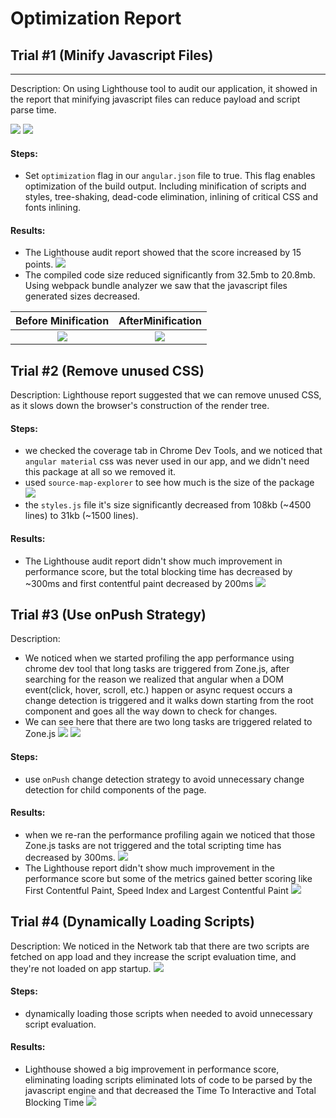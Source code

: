 # Optimization Report

## Trial #1 (Minify Javascript Files)
___________

Description: On using Lighthouse tool to audit our application, it showed in the report that minifying javascript files can reduce payload and script parse time.

![](./images/performance-score-before-minification.png)
![](./images/lighthouse-optimization-tips.png)

#### Steps:
- Set `optimization` flag in our `angular.json` file to true. This flag enables optimization of the build output. Including minification of scripts and styles, tree-shaking, dead-code elimination, inlining of critical CSS and fonts inlining.

#### Results:
- The Lighthouse audit report showed that the score increased by 15 points.
![](./images/perfromance-score-after-minification.png)
- The compiled code size reduced significantly from 32.5mb to 20.8mb. Using webpack bundle analyzer we saw that the javascript files generated sizes decreased.

Before Minification          |  AfterMinification
:-------------------------:|:-------------------------:
![](./images/bundle-size-before-minification.png)  |  ![](./images/bundle-size-after-minification.png)

## Trial #2 (Remove unused CSS)

Description: Lighthouse report suggested that we can remove unused CSS, as it slows down the browser's construction of the render tree.

#### Steps:
- we checked the coverage tab in Chrome Dev Tools, and we noticed that `angular material` css was never used in our app, and we didn't need this package at all so we removed it.
- used `source-map-explorer` to see how much is the size of the package
![](./images/angular-material-size.png)
- the `styles.js` file it's size significantly decreased from 108kb (~4500 lines) to 31kb (~1500 lines).

#### Results:
- The Lighthouse audit report didn't show much improvement in performance score, but the total blocking time has decreased by ~300ms and first contentful paint decreased by 200ms
![](./images/performance-core-after-removing-css.png)

## Trial #3 (Use onPush Strategy)
Description:
- We noticed when we started profiling the app performance using chrome dev tool that long tasks are triggered from Zone.js, after searching for the reason we realized that angular when a DOM event(click, hover, scroll, etc.) happen or async request occurs a change detection is triggered and it walks down starting from the root component and goes all the way down to check for changes.
- We can see here that there are two long tasks are triggered related to Zone.js 
![](./images/before-using-on-push.png)
![](./images/scripting-time-before-on-push.png)

#### Steps:
- use `onPush` change detection strategy to avoid unnecessary change detection for child components of the page.

#### Results:
- when we re-ran the performance profiling again we noticed that those Zone.js tasks are not triggered and the total scripting time has decreased by 300ms.
![](./images/after-using-on-push.png)
- The Lighthouse report didn't show much improvement in the performance score but some of the metrics gained better scoring like First Contentful Paint, Speed Index and Largest Contentful Paint
![](./images/performance-score-after-on-push.png)

## Trial #4 (Dynamically Loading Scripts)
Description: We noticed in the Network tab that there are two scripts are fetched on app load and they increase the script evaluation time, and they're not loaded on app startup.
![](./images/network-tab.png)

#### Steps:
- dynamically loading those scripts when needed to avoid unnecessary script evaluation.

#### Results:
- Lighthouse showed a big improvement in performance score, eliminating loading scripts eliminated lots of code to be parsed by the javascript engine and that decreased the Time To Interactive and Total Blocking Time
![](./images/performance-after-removing-scripts.png)
